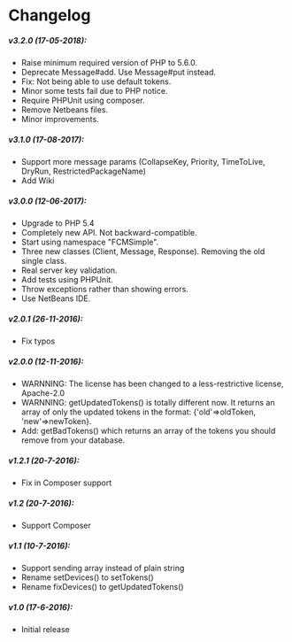 Changelog
===
##### v3.2.0 (17-05-2018):
* Raise minimum required version of PHP to 5.6.0.
* Deprecate Message#add. Use Message#put instead.
* Fix: Not being able to use default tokens.
* Minor some tests fail due to PHP notice.
* Require PHPUnit using composer.
* Remove Netbeans files.
* Minor improvements.

##### v3.1.0 (17-08-2017):
* Support more message params (CollapseKey, Priority, TimeToLive, DryRun, RestrictedPackageName)
* Add Wiki

##### v3.0.0 (12-06-2017):
* Upgrade to PHP 5.4
* Completely new API. Not backward-compatible.
* Start using namespace "FCMSimple".
* Three new classes (Client, Message, Response). Removing the old single class.
* Real server key validation.
* Add tests using PHPUnit.
* Throw exceptions rather than showing errors.
* Use NetBeans IDE.

##### v2.0.1 (26-11-2016):
* Fix typos

##### v2.0.0 (12-11-2016):
* WARNNING: The license has been changed to a less-restrictive license, Apache-2.0
* WARNNING: getUpdatedTokens() is totally different now. It returns an array of only the updated tokens in the format: {'old'=>oldToken, 'new'=>newToken}.
* Add: getBadTokens() which returns an array of the tokens you should remove from your database.

##### v1.2.1 (20-7-2016):
* Fix in Composer support

##### v1.2 (20-7-2016):
* Support Composer

##### v1.1 (10-7-2016):
* Support sending array instead of plain string
* Rename setDevices() to setTokens()
* Rename fixDevices() to getUpdatedTokens()

##### v1.0 (17-6-2016):
* Initial release
